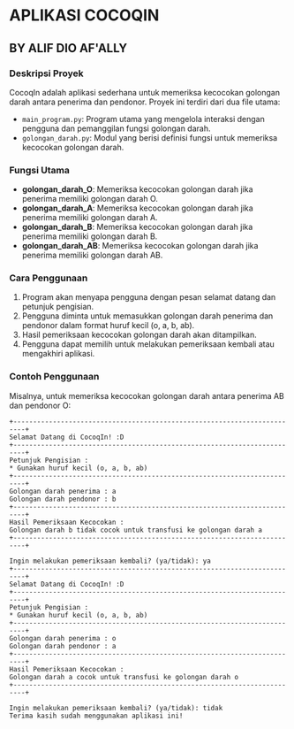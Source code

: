 # APLIKASI COCOQIN
## BY ALIF DIO AF'ALLY

### Deskripsi Proyek
CocoqIn adalah aplikasi sederhana untuk memeriksa kecocokan golongan darah antara penerima dan pendonor. Proyek ini terdiri dari dua file utama:
- `main_program.py`: Program utama yang mengelola interaksi dengan pengguna dan pemanggilan fungsi golongan darah.
- `golongan_darah.py`: Modul yang berisi definisi fungsi untuk memeriksa kecocokan golongan darah.

### Fungsi Utama
- **golongan_darah_O**: Memeriksa kecocokan golongan darah jika penerima memiliki golongan darah O.
- **golongan_darah_A**: Memeriksa kecocokan golongan darah jika penerima memiliki golongan darah A.
- **golongan_darah_B**: Memeriksa kecocokan golongan darah jika penerima memiliki golongan darah B.
- **golongan_darah_AB**: Memeriksa kecocokan golongan darah jika penerima memiliki golongan darah AB.

### Cara Penggunaan
1. Program akan menyapa pengguna dengan pesan selamat datang dan petunjuk pengisian.
2. Pengguna diminta untuk memasukkan golongan darah penerima dan pendonor dalam format huruf kecil (o, a, b, ab).
3. Hasil pemeriksaan kecocokan golongan darah akan ditampilkan.
4. Pengguna dapat memilih untuk melakukan pemeriksaan kembali atau mengakhiri aplikasi.

### Contoh Penggunaan
Misalnya, untuk memeriksa kecocokan golongan darah antara penerima AB dan pendonor O:
```plaintext
+-------------------------------------------------------------------------+
Selamat Datang di CocoqIn! :D 
+-------------------------------------------------------------------------+
Petunjuk Pengisian :
* Gunakan huruf kecil (o, a, b, ab)
+-------------------------------------------------------------------------+
Golongan darah penerima : a
Golongan darah pendonor : b
+-------------------------------------------------------------------------+
Hasil Pemeriksaan Kecocokan :
Golongan darah b tidak cocok untuk transfusi ke golongan darah a
+-------------------------------------------------------------------------+

Ingin melakukan pemeriksaan kembali? (ya/tidak): ya
+-------------------------------------------------------------------------+
Selamat Datang di CocoqIn! :D
+-------------------------------------------------------------------------+
Petunjuk Pengisian :
* Gunakan huruf kecil (o, a, b, ab)
+-------------------------------------------------------------------------+
Golongan darah penerima : o
Golongan darah pendonor : a
+-------------------------------------------------------------------------+
Hasil Pemeriksaan Kecocokan :
Golongan darah a cocok untuk transfusi ke golongan darah o
+-------------------------------------------------------------------------+

Ingin melakukan pemeriksaan kembali? (ya/tidak): tidak
Terima kasih sudah menggunakan aplikasi ini!
